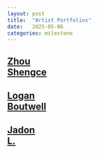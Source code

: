 ```yaml
---
layout: post
title:  "Artist Portfolios"
date:   2025-05-06
categories: milestone
---
```


<div class="tile-grid">
	<a href="{% post_url 2025-05-06-portfolio-zhou %}"><div style="background-image: url('/assets/img/posts/2025-04-24/LogoDraft1.png')">
		<h2>Zhou<br>Shengce</h2>
	</div></a>
	<a href="{% post_url 2025-05-06-portfolio-logan %}"><div style="background-image: url('/assets/img/posts/2025-05-04/cheeseVat.png')">
		<h2>Logan<br>Boutwell</h2>
	</div></a>
	<a href="{% post_url 2025-05-06-portfolio-jadon %}"><div style="background-image: url('/assets/img/posts/art-portfolio-assets/jadon/thumb.jpg')">
		<h2>Jadon<br>L.</h2>
	</div></a>
</div>

